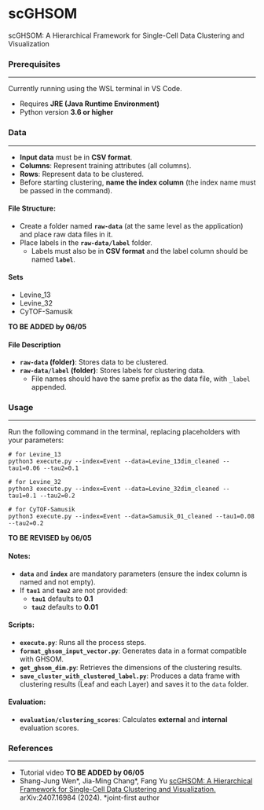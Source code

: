 # scGHSOM
scGHSOM: A Hierarchical Framework for Single-Cell Data Clustering and Visualization

### Prerequisites
--------------
Currently running using the WSL terminal in VS Code.
- Requires **JRE (Java Runtime Environment)**  
- Python version **3.6 or higher**


### Data
--------------
- **Input data** must be in **CSV format**.
- **Columns**: Represent training attributes (all columns).  
- **Rows**: Represent data to be clustered.  
- Before starting clustering, **name the index column** (the index name must be passed in the command).

#### File Structure:

- Create a folder named **`raw-data`** (at the same level as the application) and place raw data files in it.
- Place labels in the **`raw-data/label`** folder.  
  - Labels must also be in **CSV format** and the label column should be named **`label`**.

#### Sets
- Levine_13
- Levine_32
- CyTOF-Samusik

**TO BE ADDED by 06/05**

#### File Description

- **`raw-data` (folder)**: Stores data to be clustered.  
- **`raw-data/label` (folder)**: Stores labels for clustering data.  
  - File names should have the same prefix as the data file, with `_label` appended.


### Usage
--------------
Run the following command in the terminal, replacing placeholders with your parameters:

```
# for Levine_13
python3 execute.py --index=Event --data=Levine_13dim_cleaned --tau1=0.06 --tau2=0.1

# for Levine_32
python3 execute.py --index=Event --data=Levine_32dim_cleaned --tau1=0.1 --tau2=0.2

# for CyTOF-Samusik
python3 execute.py --index=Event --data=Samusik_01_cleaned --tau1=0.08 --tau2=0.2
```
**TO BE REVISED by 06/05**

#### Notes:
- **`data`** and **`index`** are mandatory parameters (ensure the index column is named and not empty).  
- If **`tau1`** and **`tau2`** are not provided:  
  - **`tau1`** defaults to **0.1**  
  - **`tau2`** defaults to **0.01**

#### Scripts:

- **`execute.py`**: Runs all the process steps.  
- **`format_ghsom_input_vector.py`**: Generates data in a format compatible with GHSOM.  
- **`get_ghsom_dim.py`**: Retrieves the dimensions of the clustering results.  
- **`save_cluster_with_clustered_label.py`**: Produces a data frame with clustering results (Leaf and each Layer) and saves it to the `data` folder.  

#### Evaluation:

- **`evaluation/clustering_scores`**: Calculates **external** and **internal** evaluation scores.  

### References
--------------
* Tutorial video **TO BE ADDED by 06/05**
* Shang-Jung Wen*, Jia-Ming Chang*, Fang Yu [scGHSOM: A Hierarchical Framework for Single-Cell Data Clustering and Visualization.](https://doi.org/10.48550/arXiv.2407.16984) arXiv:2407.16984 (2024). *joint-first author

